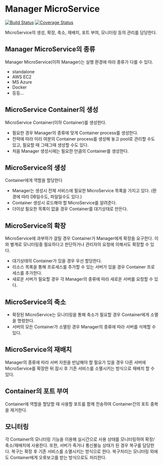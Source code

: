 Manager MicroService
=====
[![Build Status](https://travis-ci.org/lecle/managerservice.svg?branch=master)](https://travis-ci.org/lecle/managerservice)
[![Coverage Status](https://coveralls.io/repos/lecle/managerservice/badge.svg?branch=master)](https://coveralls.io/r/lecle/managerservice?branch=master)

MicroService의 생성, 확장, 축소, 재배치, 포트 부여, 모니터링 등의 관리를 담당한다.

Manager MicroService의 종류 
-----

Manager MicroService(이하 Manager)는 실행 환경에 따라 종류가 다를 수 있다.

* standalone
* AWS EC2
* MS Azure
* Docker
* 등등...

MicroService Container의 생성 
-----

MicroService Container(이하 Container)를 생성한다.

* 필요한 경우 Manager의 종류에 맞게 Container process를 생성한다.
* 전략에 따라 미리 여분의 Container process를 생성해 놓고 pool로 관리할 수도 있고, 필요할 때 그때그때 생성할 수도 있다.
* 처음 Manager 생성시에는 필요한 만큼의 Container를 생성한다.

MicroService의 생성
-----

Container에게 역할을 할당한다

* Manager는 생성시 전체 서비스에 필요한 MicroService 목록을 가지고 있다. (환경에 따라 DB일수도, 파일일수도 있다.)
* Container 생성시 로드해야 할 MicroService를 알려준다.
* 더이상 필요한 목록이 없을 경우 Container를 대기상태로 만든다.

MicroService의 확장
-----

MicroService에 과부하가 걸릴 경우 Container가 Manager에게 확장을 요구한다. 이와 별계로 모니터링중 필요하다고 판단하거나 관리자의 요청에 의해서도 확장할 수 있다.

* 대기상태의 Container가 있을 경우 우선 할당한다.
* 리소스 목록을 통해 프로세스를 추가할 수 있는 서버가 있을 경우 Container 프로세스를 추가한다.
* 새로운 서버가 필요할 경우 각 Manager의 종류에 따라 새로운 서버를 요청할 수 있다.

MicroService의 축소 
-----

* 확장된 MicroService는 모니터링을 통해 축소가 필요할 경우 Container에게 소멸을 명령한다.
* 서버의 모든 Container가 소멸된 경우 Manager의 종류에 따라 서버를 삭제할 수 있다.

MicroService의 재배치 
-----

Manager의 종류에 따라 서버 자원을 반납해야 할 필요가 있을 경우 다른 서버에 MicroService를 확장한 뒤 잠시 후 기존 서비스를 소멸시키는 방식으로 재배치 할 수 있다.

Container의 포트 부여 
-----

Container에 역할을 할당할 때 사용할 포트를 함께 전송하여 Container간의 포트 중복을 제거한다.

모니터링 
-----

각 Container의 모니터링 기능을 이용해 실시간으로 사용 상태를 모니터링하여 확장/축소/재배치에 사용한다. 또한, 서버가 죽거나 통신불능 상태가 된 경우 복구를 담당한다. 복구는 확장 후 기존 서비스를 소멸시키는 방식으로 한다. 복구처리는 모니터링 외에도 Container에게 오류보고를 받는 방식으로도 처리한다.
